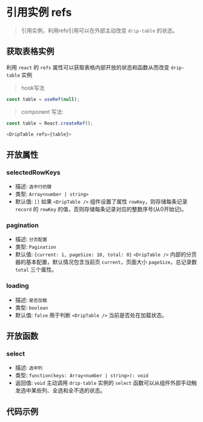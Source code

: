 # 引用实例 refs

> 引用实例，利用refs引用可以在外部主动改变 `drip-table` 的状态。

## 获取表格实例

利用 `react` 的 `refs` 属性可以获取表格内部开放的状态和函数从而改变 `drip-table` 实例

> hook写法

```js
const table = useRef(null);
```

> component 写法:

```js
const table = React.createRef();

<DripTable refs={table}>
```

## 开放属性

### selectedRowKeys

- 描述: `选中行的键`
- 类型: `Array<number | string>`
- 默认值: `[]`
如果 `<DripTable />` 组件设置了属性 `rowKey`，则存储每条记录 `record` 的 `rowKey` 的值，否则存储每条记录对应的整数序号(从0开始记)。

### pagination

- 描述: `分页配置`
- 类型: `Pagination`
- 默认值: `{current: 1, pageSize: 10, total: 0}`
`<DripTable />` 内部的分页器的基本配置，默认情况包含当前页 `current`，页面大小 `pageSize`，总记录数 `total` 三个属性。

### loading

- 描述: `是否加载`
- 类型: `boolean`
- 默认值: `false`
用于判断 `<DripTable />` 当前是否处在加载状态。

## 开放函数

### select

- 描述: `选中列`
- 类型: `function(keys: Array<number | string>): void`
- 返回值: `void`
主动调用 `drip-table` 实例的 `select` 函数可以从组件外部手动触发选中某些列、全选和全不选的状态。

## 代码示例

<code src='./ref.tsx' />
